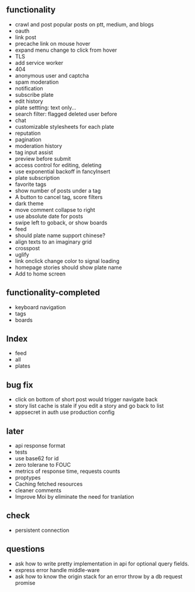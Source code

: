 ## functionality
* crawl and post popular posts on ptt, medium, and blogs
* oauth
* link post
* precache link on mouse hover
* expand menu change to click from hover
* TLS
* add service worker
* 404
* anonymous user and captcha
* spam moderation
* notification
* subscribe plate
* edit history
* plate settting: text only...
* search filter: flagged deleted user before
* chat
* customizable stylesheets for each plate
* reputation
* pagination
* moderation history
* tag input assist
* preview before submit
* access control for editing, deleting
* use exponential backoff in fancyInsert
* plate subscription
* favorite tags
* show number of posts under a tag
* A button to cancel tag, score filters
* dark theme
* move comment collapse to right
* use absolute date for posts
* swipe left to goback, or show boards
* feed
* should plate name support chinese?
* align texts to an imaginary grid
* crosspost
* uglify
* link onclick change color to signal loading
* homepage stories should show plate name
* Add to home screen

## functionality-completed
* keyboard navigation
* tags
* boards

## Index
* feed
* all
* plates

## bug fix
* click on bottom of short post would trigger navigate back
* story list cache is stale if you edit a story and go back to list
* appsecret in auth use production config

## later
* api response format
* tests
* use base62 for id
* zero tolerane to FOUC
* metrics of response time, requests counts
* proptypes
* Caching fetched resources
* cleaner comments
* Improve Moi by eliminate the need for tranlation

## check
* persistent connection

## questions
* ask how to write pretty implementation in api for optional query fields.
* express error handle middle-ware
* ask how to know the origin stack for an error throw by a db request promise
